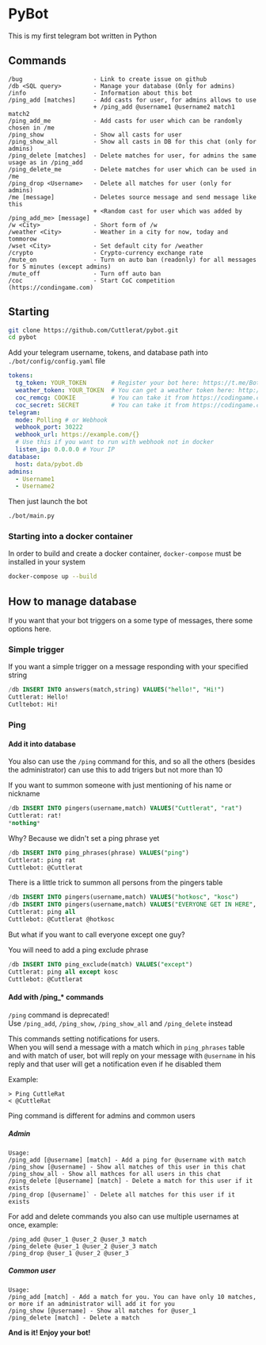 # PyBot

This is my first telegram bot written in Python

## Commands

```
/bug                    - Link to create issue on github
/db <SQL query>         - Manage your database (Only for admins)
/info                   - Information about this bot
/ping_add [matches]     - Add casts for user, for admins allows to use 
                        + /ping_add @username1 @username2 match1 match2
/ping_add_me            - Add casts for user which can be randomly chosen in /me
/ping_show              - Show all casts for user
/ping_show_all          - Show all casts in DB for this chat (only for admins)
/ping_delete [matches]  - Delete matches for user, for admins the same usage as in /ping_add
/ping_delete_me         - Delete matches for user which can be used in /me
/ping_drop <Username>   - Delete all matches for user (only for admins)
/me [message]           - Deletes source message and send message like this
                        + <Random cast for user which was added by /ping_add_me> [message]
/w <City>               - Short form of /w
/weather <City>         - Weather in a city for now, today and tommorow
/wset <City>            - Set default city for /weather
/crypto                 - Crypto-currency exchange rate
/mute_on                - Turn on auto ban (readonly) for all messages for 5 minutes (except admins)
/mute_off               - Turn off auto ban
/coc                    - Start CoC competition (https://condingame.com)
```

## Starting

```bash
git clone https://github.com/Cuttlerat/pybot.git
cd pybot
```

Add your telegram username, tokens, and database path into `./bot/config/config.yaml` file
```yaml
tokens:
  tg_token: YOUR_TOKEN       # Register your bot here: https://t.me/BotFather
  weather_token: YOUR_TOKEN  # You can get a weather token here: http://openweathermap.org/
  coc_remcg: COOKIE          # You can take it from https://codingame.com cookies
  coc_secret: SECRET         # You can take it from https://codingame.com requests
telegram:
  mode: Polling # or Webhook
  webhook_port: 30222
  webhook_url: https://example.com/{}
  # Use this if you want to run with webhook not in docker
  listen_ip: 0.0.0.0 # Your IP
database:
  host: data/pybot.db
admins:
  - Username1
  - Username2
```

Then just launch the bot

```bash
./bot/main.py
```

### Starting into a docker container

In order to build and create a docker container, `docker-compose` must be installed in your system

```bash
docker-compose up --build
```


## How to manage database

If you want that your bot triggers on a some type of messages, there some options here.

### Simple trigger

If you want a simple trigger on a message responding with your specified string

```sql
/db INSERT INTO answers(match,string) VALUES("hello!", "Hi!")
Cuttlerat: Hello!
Cutltebot: Hi!
```

### Ping
#### Add it into database

You also can use the `/ping` command for this, and so all the others (besides the administrator) can use this to add trigers but not more than 10

If you want to summon someone with just mentioning of his name or nickname

```sql
/db INSERT INTO pingers(username,match) VALUES("Cuttlerat", "rat")
Cuttlerat: rat!
*nothing*
```

Why? Because we didn't set a ping phrase yet

```sql
/db INSERT INTO ping_phrases(phrase) VALUES("ping")
Cuttlerat: ping rat
Cuttlebot: @Cuttlerat
```

There is a little trick to summon all persons from the pingers table

```sql
/db INSERT INTO pingers(username,match) VALUES("hotkosc", "kosc")
/db INSERT INTO pingers(username,match) VALUES("EVERYONE GET IN HERE", "all")
Cuttlerat: ping all
Cuttlebot: @Cuttlerat @hotkosc
```

But what if you want to call everyone except one guy?

You will need to add a ping exclude phrase

```sql
/db INSERT INTO ping_exclude(match) VALUES("except")
Cuttlerat: ping all except kosc
Cuttlebot: @Cuttlerat
```

#### Add with /ping_* commands

`/ping` command is deprecated!  
Use `/ping_add`, `/ping_show`, `/ping_show_all` and `/ping_delete` instead  

This commands setting notifications for users.  
When you will send a message with a match which in `ping_phrases` table and with match of user, bot will reply on your message with `@username` in his reply and that user will get a notification even if he disabled them

Example:
```
> Ping CuttleRat
< @CuttleRat
```

Ping command is different for admins and common users


##### Admin

```
Usage: 
/ping_add [@username] [match] - Add a ping for @username with match
/ping_show [@username] - Show all matches of this user in this chat
/ping_show_all - Show all mathces for all users in this chat
/ping_delete [@username] [match] - Delete a match for this user if it exists
/ping_drop [@username]` - Delete all matches for this user if it exists
```

For add and delete commands you also can use multiple usernames at once, example:  
```
/ping_add @user_1 @user_2 @user_3 match
/ping_delete @user_1 @user_2 @user_3 match
/ping_drop @user_1 @user_2 @user_3
```

##### Common user

```
Usage: 
/ping_add [match] - Add a match for you. You can have only 10 matches, or more if an administrator will add it for you  
/ping_show [@username] - Show all matches for @user_1  
/ping_delete [match] - Delete a match  
```

**And is it! Enjoy your bot!**

